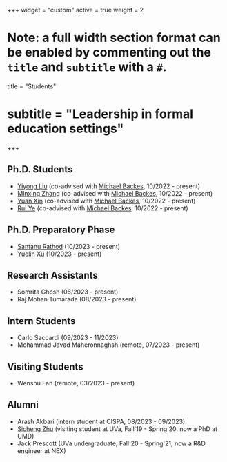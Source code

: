 +++
widget = "custom"
active = true
weight = 2

# Note: a full width section format can be enabled by commenting out the `title` and `subtitle` with a `#`.
title = "Students"
# subtitle = "Leadership in formal education settings"
+++

<h2>Ph.D. Students</h2>

+ [Yiyong Liu](https://liu199604.github.io/) (co-advised with [Michael Backes](https://cispa.de/de/people/backes), 10/2022 - present)
+ [Minxing Zhang](https://minxingzhang.github.io/) (co-advised with [Michael Backes](https://cispa.de/de/people/backes), 10/2022 - present)
+ [Yuan Xin](https://applexy.github.io/) (co-advised with [Michael Backes](https://cispa.de/de/people/backes), 10/2022 - present)
+ [Rui Ye](https://cispa.de/de/people/rui.ye) (co-advised with [Michael Backes](https://cispa.de/de/people/backes), 10/2022 - present)

<h2>Ph.D. Preparatory Phase</h2>

+ [Santanu Rathod](https://scholar.google.com/citations?user=KuT4V6UAAAAJ&hl=en) (10/2023 - present)
+ [Yuelin Xu](https://scholar.google.com/citations?user=-cwTgtkAAAAJ&hl=en&oi=sra) (10/2023 - present)

<h2>Research Assistants</h2>

+ Somrita Ghosh (06/2023 - present)
+ Raj Mohan Tumarada (08/2023 - present)

<h2>Intern Students</h2>

+ Carlo Saccardi (09/2023 - 11/2023)
+ Mohammad Javad Maheronnaghsh (remote, 07/2023 - present)

<h2>Visiting Students</h2>

+ Wenshu Fan (remote, 03/2023 - present)

<h2>Alumni</h2>

+ Arash Akbari (intern student at CISPA, 08/2023 - 09/2023)
+ [Sicheng Zhu](https://schzhu.github.io/) (visiting student at UVa, Fall'19 - Spring'20, now a PhD at UMD)
+ Jack Prescott (UVa undergraduate, Fall'20 - Spring'21, now a R&D engineer at NEX)

